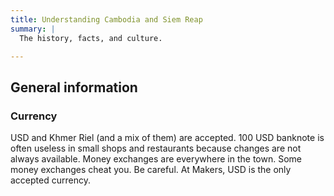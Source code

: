 ```yaml
---
title: Understanding Cambodia and Siem Reap
summary: |
  The history, facts, and culture.

---
```


## General information

### Currency

USD and Khmer Riel (and a mix of them) are accepted. 100 USD banknote is often
useless in small shops and restaurants because changes are not always
available. Money exchanges are everywhere in the town. Some money exchanges
cheat you. Be careful. At Makers, USD is the only accepted currency.
